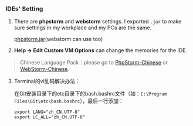 ### IDEs' Setting

1. There are **phpstorm** and **webstorm** settings. I exported `.jar` to make sure settings in my workplace and my PCs are the same.

    [phpstorm.jar](https://raw.githubusercontent.com/realgeoffrey/knowledge/master/工具使用/IDEs设置/phpstorm_04.25.jar)(webstorm can use too)
2. **Help -> Edit Custom VM Options** can change the memories for the IDE.

>Chinese Language Pack：please go to [PhpStorm-Chinese](https://github.com/ewen0930/PhpStorm-Chinese) or [WebStorm-Chinese](https://github.com/ewen0930/WebStorm-Chinese).

3. Terminal的vi乱码解决办法：

    在Git安装目录下的etc目录下的bash.bashrc文件（如：`C:\Program Files\Git\etc\bash.bashrc`），最后一行添加：

    ```text
    export LANG="zh_CN.UTF-8"
    export LC_ALL="zh_CN.UTF-8"
    ```
